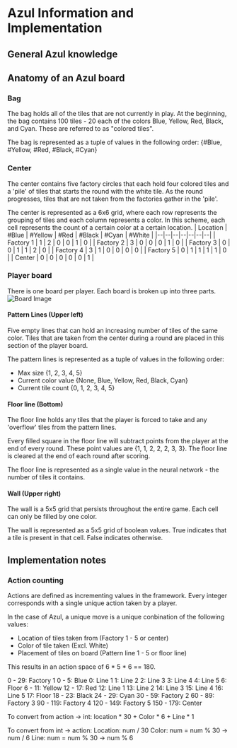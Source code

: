 # Azul Information and Implementation	

## General Azul knowledge

## Anatomy of an Azul board

### Bag
The bag holds all of the tiles that are not currently in play. At the beginning, the bag contains 100 tiles - 20 each of the colors Blue, Yellow, Red, Black, and Cyan. These are referred to as "colored tiles".

The bag is represented as a tuple of values in the following order:
{#Blue, #Yellow, #Red, #Black, #Cyan}

### Center
The center contains five factory circles that each hold four colored tiles and a 'pile' of tiles that starts the round with the white tile. As the round progresses, tiles that are not taken from the factories gather in the 'pile'. 

The center is represented as a 6x6 grid, where each row represents the grouping of tiles and each column represents a color. In this scheme, each cell represents the count of a certain color at a certain location.
| Location | #Blue | #Yellow | #Red | #Black | #Cyan | #White |
|--|--|--|--|--|--|--|
| Factory 1 | 1 | 2 | 0 | 0 | 1 | 0 |
| Factory 2 | 3 | 0 | 0 | 0 | 1 | 0 |
| Factory 3 | 0 | 0 | 1 | 1 | 2 | 0 |
| Factory 4 | 3 | 1 | 0 | 0 | 0 | 0 |
| Factory 5 | 0 | 1 | 1 | 1 | 1 | 0 |
| Center | 0 | 0 | 0 | 0 | 0 | 1 |


### Player board

There is one board per player. Each board is broken up into three parts.
![Board Image](https://i.imgur.com/Ai9kaRd.jpg)

#### Pattern Lines (Upper left)
Five empty lines that can hold an increasing number of tiles of the same color. Tiles that are taken from the center during a round are placed in this section of the player board.

The pattern lines is represented as a tuple of values in the following order:
 - Max size {1, 2, 3, 4, 5}
 - Current color value {None, Blue, Yellow, Red, Black, Cyan}
 - Current tile count {0, 1, 2, 3, 4, 5}

#### Floor line (Bottom)
The floor line holds any tiles that the player is forced to take and any 'overflow' tiles from the pattern lines. 

Every filled square in the floor line will subtract points from the player at the end of every round. These point values are {1, 1, 2, 2, 2, 3, 3}. The floor line is cleared at the end of each round after scoring.

The floor line is represented as a single value in the neural network - the number of tiles it contains.

#### Wall (Upper right)
The wall is a 5x5 grid that persists throughout the entire game. Each cell can only be filled by one color. 

The wall is represented as a 5x5 grid of boolean values. True indicates that a tile is present in that cell. False indicates otherwise.

## Implementation notes
### Action counting
Actions are defined as incrementing values in the framework. Every integer corresponds with a single unique action taken by a player.

In the case of Azul, a unique move is a unique conbination of the following values:
 - Location of tiles taken from (Factory 1 - 5 or center)
 - Color of tile taken (Excl. White)
 - Placement of tiles on board (Pattern line 1 - 5 or floor line)

This results in an action space of 6 * 5 * 6 == 180.

0 - 29: Factory 1
    0 - 5: Blue
        0: Line 1
        1: Line 2
        2: Line 3
        3: Line 4
        4: Line 5
        6: Floor
    6 - 11: Yellow
    12 - 17: Red
        12: Line 1
        13: Line 2
        14: Line 3
        15: Line 4
        16: Line 5
        17: Floor
    18 - 23: Black
    24 - 29: Cyan
30 - 59: Factory 2 
60 - 89: Factory 3 
90 - 119: Factory 4 
120 - 149: Factory 5 
150 - 179: Center

To convert from action -> int: location * 30 + Color * 6 + Line * 1

To convert from int -> action:
Location: num / 30
Color: num = num % 30 -> num / 6
Line: num = num % 30 -> num % 6


